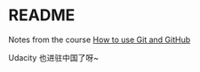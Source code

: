 # README  

Notes from the course [How to use Git and GitHub](https://cn.udacity.com/course/how-to-use-git-and-github--ud775)  

Udacity 也进驻中国了呀~
